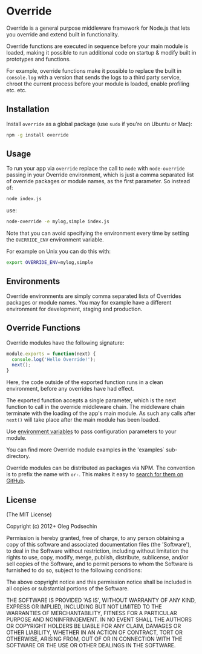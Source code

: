 # Override

Override is a general purpose middleware framework for Node.js that lets you 
override and extend built in functionality.

Override functions are executed in sequence before your main module is loaded, making 
it possible to run additional code on startup & modify built in prototypes and 
functions.

For example, override functions make it possible to replace the built in `console.log` 
with a version that sends the logs to a third party service, chroot the current process 
before your module is loaded, enable profiling etc. etc.

## Installation

Install `override` as a global package (use `sudo` if you're on Ubuntu or Mac):

```bash
npm -g install override
```

## Usage

To run your app via `override` replace the call to `node` with `node-override` passing
in your Override environment, which is just a comma separated list of override packages
 or module names, as the first parameter. So instead of:

```bash
node index.js
``` 

use:

```bash
node-override -e mylog,simple index.js
``` 

Note that you can avoid specifying the environment every time by setting the `OVERRIDE_ENV` environment variable.

For example on Unix you can do this with:

```bash
export OVERRIDE_ENV=mylog,simple
``` 

## Environments

Override environments are simply comma separated lists of Overrides packages
 or module names. You may for example have a different environment for development, staging and production.

## Override Functions

Override modules have the following signature:

```js
module.exports = function(next) {
  console.log('Hello Override!');
  next();
}
```

Here, the code outside of the exported function runs in a clean environment, before any overrides have had effect.

The exported function accepts a single parameter, which is the next function to call in the override middleware chain. 
The middleware chain terminate with the loading of the app's main module. As such any calls after `next()` will take 
place after the main module has been loaded.

Use [environment variables](http://nodejs.org/api/process.html#process_process_env) to pass configuration parameters to your module.

You can find more Override module examples in the 'examples` sub-directory.

Override modules can be distributed as packages via NPM. The convention is to prefix the name with `or-`. This 
makes it easy to [search for them on GitHub](https://github.com/search?q=or-*&repo=&langOverride=&start_value=1&type=Repositories&language=JavaScript).

## License 

(The MIT License)

Copyright (c) 2012+ Oleg Podsechin

Permission is hereby granted, free of charge, to any person obtaining
a copy of this software and associated documentation files (the
'Software'), to deal in the Software without restriction, including
without limitation the rights to use, copy, modify, merge, publish,
distribute, sublicense, and/or sell copies of the Software, and to
permit persons to whom the Software is furnished to do so, subject to
the following conditions:

The above copyright notice and this permission notice shall be
included in all copies or substantial portions of the Software.

THE SOFTWARE IS PROVIDED 'AS IS', WITHOUT WARRANTY OF ANY KIND,
EXPRESS OR IMPLIED, INCLUDING BUT NOT LIMITED TO THE WARRANTIES OF
MERCHANTABILITY, FITNESS FOR A PARTICULAR PURPOSE AND NONINFRINGEMENT.
IN NO EVENT SHALL THE AUTHORS OR COPYRIGHT HOLDERS BE LIABLE FOR ANY
CLAIM, DAMAGES OR OTHER LIABILITY, WHETHER IN AN ACTION OF CONTRACT,
TORT OR OTHERWISE, ARISING FROM, OUT OF OR IN CONNECTION WITH THE
SOFTWARE OR THE USE OR OTHER DEALINGS IN THE SOFTWARE.

